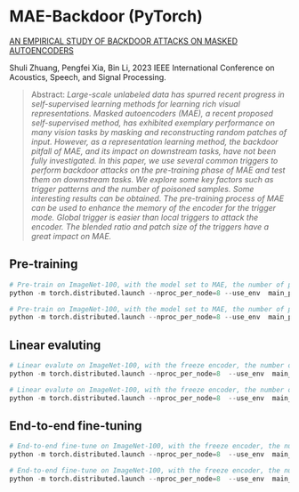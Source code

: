 # MAE-Backdoor (PyTorch)

[comment]: <> (<div align=center> <img src="./figures/iterations.png" width="50%" height="50%"/> </div>)

[AN EMPIRICAL STUDY OF BACKDOOR ATTACKS ON MASKED AUTOENCODERS]()

Shuli Zhuang, Pengfei Xia, Bin Li, 2023 IEEE International Conference on Acoustics, Speech, and Signal Processing.

>Abstract: *Large-scale unlabeled data has spurred recent progress in self-supervised learning methods for learning rich visual representations. Masked autoencoders (MAE), a recent proposed self-supervised method, has exhibited exemplary performance on many vision tasks by masking and reconstructing random patches of input. However, as a representation learning method, the backdoor pitfall of MAE, and its impact on downstream tasks, have not been fully investigated. In this paper, we use several common triggers to perform backdoor attacks on the pre-training phase of MAE and test them on downstream tasks. We explore some key factors such as trigger patterns and the number of poisoned samples. Some interesting results can be obtained. The pre-training process of MAE can be used to enhance the memory of the encoder for the trigger mode. Global trigger is easier than local triggers to attack the encoder. The blended ratio and patch size of the triggers have a great impact on MAE.*

## Pre-training

```python
# Pre-train on ImageNet-100, with the model set to MAE, the number of poisoned samples of each type set to 10, and blended ratio set to 0.4.
python -m torch.distributed.launch --nproc_per_node=8 --use_env  main_pretrain.py --attack_name 'blended' --poison_num 10 --batch_size 48 --blended_per 0.4 --data_name 'imagenet100'

# Pre-train on ImageNet-100, with the model set to MAE, the number of poisoned samples of each type set to 10, and patched size set to 32.
python -m torch.distributed.launch --nproc_per_node=8 --use_env  main_pretrain.py --attack_name 'patched' --poison_num 10 --patched_per 32 --patched_pos 0 --batch_size 48 --data_name 'imagenet100'
```

## Linear evaluting

```python
# Linear evalute on ImageNet-100, with the freeze encoder, the number of poisoned samples of each type set to 10, and blended ratio set to 0.4.
python -m torch.distributed.launch --nproc_per_node=8  --use_env  main_linprobe.py --attack_name 'blended' --poison_num 10 --blended_per 0.4 --batch_size 128 --data_name 'imagenet100' --finetune freeze_encoder_path

# Linear evalute on ImageNet-100, with the freeze encoder, the number of poisoned samples of each type set to 10, and patched size set to 32.
python -m torch.distributed.launch --nproc_per_node=8  --use_env  main_linprobe.py --attack_name 'patched' --poison_num 10 --patched_per 32 --batch_size 128 --data_name 'imagenet100'  --patched_pos 0 --finetune freeze_encoder_path
```

## End-to-end fine-tuning

```python
# End-to-end fine-tune on ImageNet-100, with the freeze encoder, the number of poisoned samples of each type set to 10, and blended ratio set to 0.4.
python -m torch.distributed.launch --nproc_per_node=8  --use_env  main_finetune.py --attack_name 'blended' --poison_num 10 --blended_per 0.3 --batch_size 56 --data_name 'imagenet100'  --finetune freeze_encoder_path

# End-to-end fine-tune on ImageNet-100, with the freeze encoder, the number of poisoned samples of each type set to 10, and patched size set to 32.
python -m torch.distributed.launch --nproc_per_node=8  --use_env  main_finetune.py --attack_name 'patched' --poison_num 10 --patched_per 32 --batch_size 56 --data_name 'imagenet100' --patched_pos 0 --finetune freeze_encoder_path
```


